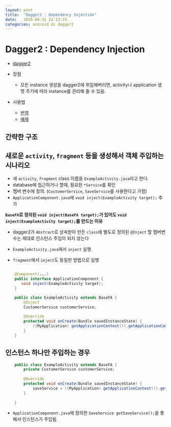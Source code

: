 ```yaml
---
layout: post
title:  "Dagger2 : Dependency Injection"
date:   2016-08-31 22:13:19
categories: android di dagger2
---
```


# Dagger2 : Dependency Injection

* [dagger2](http://google.github.io/dagger/users-guide.html)

* 장점
    * 모든 instance 생성을 dagger2에 위임해버리면, activity나 application 생명 주기에 따라 instance를 관리해 줄 수 있음.
  
* 사용법
    * [번역](https://medium.com/@jason_kim/tasting-dagger-2-on-android-%EB%B2%88%EC%97%AD-632e727a7998#.4xp120zh2)
    * [예제](http://www.vogella.com/tutorials/Dagger/article.html)

## 간략한 구조

## 새로운 `activity`, `fragment` 등을 생성해서 객체 주입하는 시나리오

* 새 `activity`, `fragment` class 이름을 `ExampleActivity.java`라고 한다.  
* database에 접근하거나 할때, 필요한 `*Service`를 확인
* 멤버 변수에 정의. (`CustomerService`, `SaveService`를 사용한다고 가정)
* `ApplicationComponent.java`에 `void inject(ExampleActivity target);` 추가

**`BaseFA`로 정의된 `void inject(BaseFA target);`가 있어도 `void inject(ExampleActivity target);`를 만드는 이유**

* dagger2가 `Abstract`로 상속받아 만든 `class`에 별도로 정의된 `@Inject` 할 멤버변수는 제대로 인스턴스 주입이 되지 않는다  
* `ExampleActivity.java`에서 `inject` 실행

* `fragment`에서 `inject`도 동일한 방법으로 실행

``` java

    @Component(...)
    public interface ApplicationComponent {
       void inject(ExampleActivity target);
    }

    public class ExampleActivity extends BaseFA {
        @Inject
        CustomerService customerService;
         
        @Override
        protected void onCreate(Bundle savedInstanceState) {
            ((MyApplication) getApplicationContext()).getApplicationComponent().inject(this);
        }
    }

```

## 인스턴스 하나만 주입하는 경우

``` java
    public class ExampleActivity extends BaseFA {
        private CustomerService customerService;
            
        @Override
        protected void onCreate(Bundle savedInstanceState) {
            saveService = ((MyApplication) getApplicationContext()).getApplicationComponent().getSaveService();
        }
    
    }
```
* `ApplicationComponent.java`에 정의한 `SaveService getSaveService();`을 통해서 인스턴스가 주입됨.

